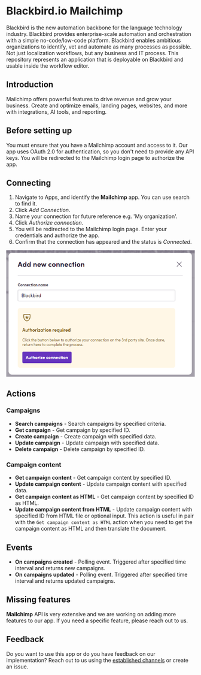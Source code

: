 # Blackbird.io Mailchimp

Blackbird is the new automation backbone for the language technology industry. Blackbird provides enterprise-scale automation and orchestration with a simple no-code/low-code platform. Blackbird enables ambitious organizations to identify, vet and automate as many processes as possible. Not just localization workflows, but any business and IT process. This repository represents an application that is deployable on Blackbird and usable inside the workflow editor.

## Introduction

Mailchimp offers powerful features to drive revenue and grow your business. Create and optimize emails, landing pages, websites, and more with integrations, AI tools, and reporting.

<!-- begin docs -->

## Before setting up

You must ensure that you have a Mailchimp account and access to it. Our app uses OAuth 2.0 for authentication, so you don't need to provide any API keys. You will be redirected to the Mailchimp login page to authorize the app.

## Connecting

1. Navigate to Apps, and identify the **Mailchimp** app. You can use search to find it.
2. Click _Add Connection_.
3. Name your connection for future reference e.g. 'My organization'.
4. Click _Authorize connection_.
5. You will be redirected to the Mailchimp login page. Enter your credentials and authorize the app.
6. Confirm that the connection has appeared and the status is _Connected_.

![Connection](image/README/connection.png)

## Actions

### Campaigns

- **Search campaigns** - Search campaigns by specified criteria.
- **Get campaign** - Get campaign by specified ID.
- **Create campaign** - Create campaign with specified data.
- **Update campaign** - Update campaign with specified data.
- **Delete campaign** - Delete campaign by specified ID.

### Campaign content

- **Get campaign content** - Get campaign content by specified ID.
- **Update campaign content** - Update campaign content with specified data.
- **Get campaign content as HTML** - Get campaign content by specified ID as HTML.
- **Update campaign content from HTML** - Update campaign content with specified ID from HTML file or optional input. This action is useful in pair with the `Get campaign content as HTML` action when you need to get the campaign content as HTML and then translate the document.

## Events

- **On campaigns created** - Polling event. Triggered after specified time interval and returns new campaigns.
- **On campaigns updated** - Polling event. Triggered after specified time interval and returns updated campaigns.

## Missing features

**Mailchimp** API is very extensive and we are working on adding more features to our app. If you need a specific feature, please reach out to us.

## Feedback

Do you want to use this app or do you have feedback on our implementation? Reach out to us using the [established channels](https://www.blackbird.io/) or create an issue.

<!-- end docs -->
